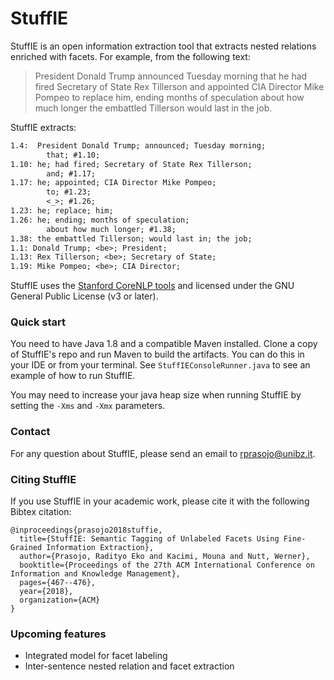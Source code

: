 # StuffIE

StuffIE is an open information extraction tool that extracts nested relations enriched with facets.
For example, from the following text:

> President Donald Trump announced Tuesday morning that he had fired Secretary of State Rex Tillerson and appointed CIA Director Mike Pompeo to replace him, ending months of speculation about how much longer the embattled Tillerson would last in the job.

StuffIE extracts:

```txt
1.4:  President Donald Trump; announced; Tuesday morning;
	    that; #1.10;
1.10: he; had fired; Secretary of State Rex Tillerson;
	    and; #1.17;
1.17: he; appointed; CIA Director Mike Pompeo;
	    to; #1.23;
	    <_>; #1.26;
1.23: he; replace; him;
1.26: he; ending; months of speculation;
	    about how much longer; #1.38;
1.38: the embattled Tillerson; would last in; the job;
1.1: Donald Trump; <be>; President;
1.13: Rex Tillerson; <be>; Secretary of State;
1.19: Mike Pompeo; <be>; CIA Director;
```

StuffIE uses the [Stanford CoreNLP tools](https://github.com/stanfordnlp/CoreNLP) and licensed under the GNU General Public License (v3 or later).

### Quick start
You need to have Java 1.8 and a compatible Maven installed. Clone a copy of StuffIE's repo and run Maven to build the artifacts. You can do this in your IDE or from your terminal. See `StuffIEConsoleRunner.java` to see an example of how to run StuffIE.

You may need to increase your java heap size when running StuffIE by setting the `-Xms` and `-Xmx` parameters. 

### Contact
For any question about StuffIE, please send an email to rprasojo@unibz.it.

### Citing StuffIE
If you use StuffIE in your academic work, please cite it with the following Bibtex citation:
```
@inproceedings{prasojo2018stuffie,
  title={StuffIE: Semantic Tagging of Unlabeled Facets Using Fine-Grained Information Extraction},
  author={Prasojo, Radityo Eko and Kacimi, Mouna and Nutt, Werner},
  booktitle={Proceedings of the 27th ACM International Conference on Information and Knowledge Management},
  pages={467--476},
  year={2018},
  organization={ACM}
}
```

### Upcoming features
- Integrated model for facet labeling
- Inter-sentence nested relation and facet extraction